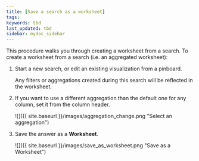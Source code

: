 ```yaml
---
title: [Save a search as a worksheet]
tags:
keywords: tbd
last_updated: tbd
sidebar: mydoc_sidebar
---
```

This procedure walks you through creating a worksheet from a search. To create a worksheet from a search (i.e. an aggregated worksheet):

1. Start a new search, or edit an existing visualization from a pinboard.

    Any filters or aggregations created during this search will be reflected in the worksheet.

2. If you want to use a different aggregation than the default one for any column, set it from the column header.

     ![]({{ site.baseurl }}/images/aggregation_change.png "Select an aggregation")

3. Save the answer as a **Worksheet**.

     ![]({{ site.baseurl }}/images/save_as_worksheet.png "Save as a Worksheet")
